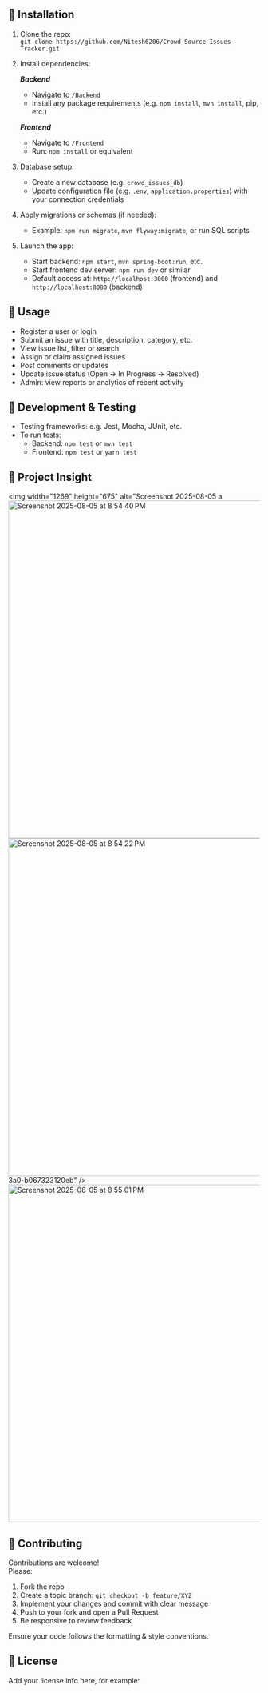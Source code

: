 
## 🧩 Installation

1. Clone the repo:  
   `git clone https://github.com/Nitesh6206/Crowd-Source-Issues-Tracker.git`

2. Install dependencies:

   ***Backend***  
   - Navigate to `/Backend`  
   - Install any package requirements (e.g. `npm install`, `mvn install`, pip, etc.)

   ***Frontend***  
   - Navigate to `/Frontend`  
   - Run: `npm install` or equivalent

3. Database setup:  
   - Create a new database (e.g. `crowd_issues_db`)  
   - Update configuration file (e.g. `.env`, `application.properties`) with your connection credentials

4. Apply migrations or schemas (if needed):
   - Example: `npm run migrate`, `mvn flyway:migrate`, or run SQL scripts

5. Launch the app:
   - Start backend: `npm start`, `mvn spring-boot:run`, etc.  
   - Start frontend dev server: `npm run dev` or similar  
   - Default access at: `http://localhost:3000` (frontend) and `http://localhost:8080` (backend)

## 🎯 Usage

- Register a user or login  
- Submit an issue with title, description, category, etc.  
- View issue list, filter or search  
- Assign or claim assigned issues  
- Post comments or updates  
- Update issue status (Open → In Progress → Resolved)  
- Admin: view reports or analytics of recent activity  

## 🧪 Development & Testing

- Testing frameworks: e.g. Jest, Mocha, JUnit, etc.  
- To run tests:  
  - Backend: `npm test` or `mvn test`  
  - Frontend: `npm test` or `yarn test`
 
## 🧩 Project Insight
<img width="1269" height="675" alt="Screenshot 2025-08-05 a<img width="1269" height="675" alt="Screenshot 2025-08-05 at 8 54 40 PM" src="https://github.com/user-attachments/assets/bc485a55-14e4-42ae-917b-37cd0225322d" />
<img width="1269" height="675" alt="Screenshot 2025-08-05 at 8 54 22 PM" src="https://github.com/user-attachments/assets/da7ab454-4951-49cc-ba4d-681737096734" />
3a0-b067323120eb" />
<img width="1269" height="675" alt="Screenshot 2025-08-05 at 8 55 01 PM" src="https://github.com/user-attachments/assets/86428e97-9cc5-4ffd-9784-5b5eefaa6e60" />




## 🤝 Contributing

Contributions are welcome!  
Please:

1. Fork the repo  
2. Create a topic branch: `git checkout -b feature/XYZ`  
3. Implement your changes and commit with clear message  
4. Push to your fork and open a Pull Request  
5. Be responsive to review feedback

Ensure your code follows the formatting & style conventions.

## 📄 License

Add your license info here, for example:

